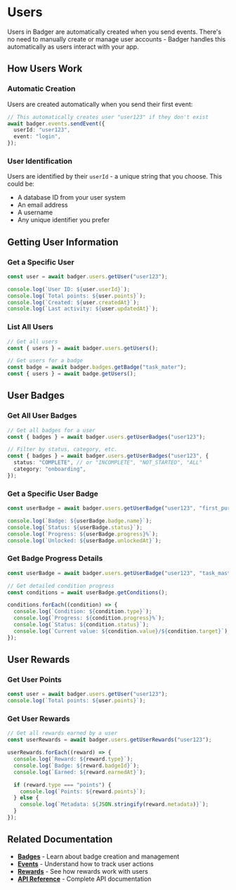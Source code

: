 # Users

Users in Badger are automatically created when you send events. There's no need to manually create or manage user accounts - Badger handles this automatically as users interact with your app.

## How Users Work

### Automatic Creation

Users are created automatically when you send their first event:

```typescript
// This automatically creates user "user123" if they don't exist
await badger.events.sendEvent({
  userId: "user123",
  event: "login",
});
```

### User Identification

Users are identified by their `userId` - a unique string that you choose. This could be:

- A database ID from your user system
- An email address
- A username
- Any unique identifier you prefer

## Getting User Information

### Get a Specific User

```typescript
const user = await badger.users.getUser("user123");

console.log(`User ID: ${user.userId}`);
console.log(`Total points: ${user.points}`);
console.log(`Created: ${user.createdAt}`);
console.log(`Last activity: ${user.updatedAt}`);
```

### List All Users

```typescript
// Get all users
const { users } = await badger.users.getUsers();

// Get users for a badge
const badge = await badger.badges.getBadge("task_mater");
const { users } = await badge.getUsers();
```

## User Badges

### Get All User Badges

```typescript
// Get all badges for a user
const { badges } = await badger.users.getUserBadges("user123");

// Filter by status, category, etc.
const { badges } = await badger.users.getUserBadges("user123", {
  status: "COMPLETE", // or "INCOMPLETE", "NOT_STARTED", "ALL"
  category: "onboarding",
});
```

### Get a Specific User Badge

```typescript
const userBadge = await badger.users.getUserBadge("user123", "first_purchase");

console.log(`Badge: ${userBadge.badge.name}`);
console.log(`Status: ${userBadge.status}`);
console.log(`Progress: ${userBadge.progress}%`);
console.log(`Unlocked: ${userBadge.unlockedAt}`);
```

### Get Badge Progress Details

```typescript
const userBadge = await badger.users.getUserBadge("user123", "task_master");

// Get detailed condition progress
const conditions = await userBadge.getConditions();

conditions.forEach((condition) => {
  console.log(`Condition: ${condition.type}`);
  console.log(`Progress: ${condition.progress}%`);
  console.log(`Status: ${condition.status}`);
  console.log(`Current value: ${condition.value}/${condition.target}`);
});
```

## User Rewards

### Get User Points

```typescript
const user = await badger.users.getUser("user123");
console.log(`Total points: ${user.points}`);
```

### Get User Rewards

```typescript
// Get all rewards earned by a user
const userRewards = await badger.users.getUserRewards("user123");

userRewards.forEach((reward) => {
  console.log(`Reward: ${reward.type}`);
  console.log(`Badge: ${reward.badgeId}`);
  console.log(`Earned: ${reward.earnedAt}`);

  if (reward.type === "points") {
    console.log(`Points: ${reward.points}`);
  } else {
    console.log(`Metadata: ${JSON.stringify(reward.metadata)}`);
  }
});
```

## Related Documentation

- **[Badges](./badges)** - Learn about badge creation and management
- **[Events](./events)** - Understand how to track user actions
- **[Rewards](./rewards)** - See how rewards work with users
- **[API Reference](./api-reference)** - Complete API documentation
